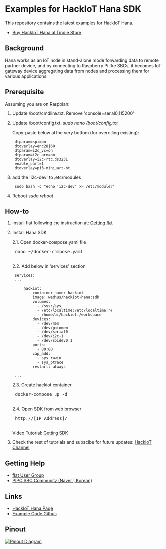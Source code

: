 Examples for HackIoT Hana SDK
=============================
This repository contains the latest examples for HackIoT Hana.
- [Buy HackIoT Hana at Tindie Store](https://www.tindie.com/products/sundew/hackiot-hana/)


Background
----------
Hana works as an IoT node in stand-alone mode forwarding data to remote partner device, and by connecting to Raspberry Pi like SBCs, it becomes IoT gateway device aggregating data from nodes and processing them for various applications.


Prerequisite
------
Assuming you are on Raspbian:

1. Update /boot/cmdline.txt.
Remove 'console=serial0,115200'

2. Update /boot/config.txt. *sudo nano /boot/config.txt*

    Copy-paste below at the very bottom (for overriding existing):

        dtparam=spi=on
        dtoverlay=enc28j60
        dtparam=i2c_vc=on
        dtparam=i2c_arm=on
        dtoverlay=i2c-rtc,ds3231
        enable_uart=1
        dtoverlay=pi3-miniuart-bt

3. add the 'i2c-dev' to /etc/modules

        sudo bash -c "echo 'i2c-dev' >> /etc/modules"

4. Reboot *sudo reboot*


How-to
------
1. Install flat following the instruction at: [Getting flat](http://flat.wednus.com/getting_flat)

2. Install Hana SDK

    2.1. Open docker-compose.yaml file

    <pre>
    nano ~/docker-compose.yaml
    </pre>

    2.2. Add below in 'services' section

        services:
        ...

            hackiot:
                container_name: hackiot
                image: wednus/hackiot-hana:sdk
                volumes:
                  - /sys:/sys
                  - /etc/localtime:/etc/localtime:ro
                  - /home/pi/hackiot:/workspace
                devices:
                  - /dev/mem
                  - /dev/gpiomem
                  - /dev/serial0
                  - /dev/i2c-1
                  - /dev/spidev0.1
                ports:
                  - 80:80
                cap_add:
                  - sys_rawio
                  - sys_ptrace
                restart: always

        ...

    2.3. Create hackiot container

    <pre>
    docker-compose up -d
    </pre>

    2.4. Open SDK from web browser

    <pre>
    http://[IP Address]/
    </pre>

    Video Tutorial: [Getting SDK](https://youtu.be/gMTeAAD0RU8?t=66)

3. Check the rest of tutorials and subscibe for future updates: [HackIoT Channel](https://www.youtube.com/watch?v=gMTeAAD0RU8&list=PLZUCEVEg3M0zYlqqQph_oWH438ZeypqRk)


Getting Help
------------
- [flat User Group](https://groups.google.com/d/forum/goflat)
- [PIPC SBC Community (Naver | Korean)](http://cafe.naver.com/pipc)


Links
---------
- [HackIoT Hana Page](http://flat.wednus.com/built-for-flat)
- [Example Code Github](https://github.com/wednus/hana)


Pinout
------
[![Pinout Diagram](http://flat.wednus.com/_/rsrc/1549090245745/built-for-flat/hana/HackIoT%20Hana%20-%20Pinout%20Diagram.png)](http://flat.wednus.com/built-for-flat/hana)
